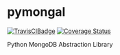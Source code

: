 # pymongal
[![TravisCIBadge](https://travis-ci.org/research-software-directory/pymongal.svg?branch=master)](https://travis-ci.org/research-software-directory/pymongal)
[![Coverage Status](https://coveralls.io/repos/github/research-software-directory/pymongal/badge.svg)](https://coveralls.io/github/research-software-directory/pymongal)

Python MongoDB Abstraction Library
